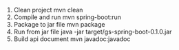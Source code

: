 1. Clean project
mvn clean
2. Compile and run
mvn spring-boot:run
3. Package to jar file
mvn package
4. Run from jar file
 java -jar target/gs-spring-boot-0.1.0.jar
5. Build api document
mvn javadoc:javadoc 